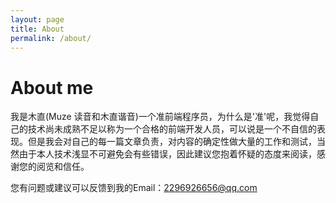 ```yaml
---
layout: page
title: About
permalink: /about/
---
```

# About me

我是木直(Muze 读音和木直谐音)一个准前端程序员，为什么是'准'呢，我觉得自己的技术尚未成熟不足以称为一个合格的前端开发人员，可以说是一个不自信的表现。但是我会对自己的每一篇文章负责，对内容的确定性做大量的工作和测试，当然由于本人技术浅显不可避免会有些错误，因此建议您抱着怀疑的态度来阅读，感谢您的阅览和信任。

您有问题或建议可以反馈到我的Email：2296926656@qq.com

